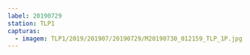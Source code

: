```yaml
---
label: 20190729
station: TLP1
capturas:
  - imagem: TLP1/2019/201907/20190729/M20190730_012159_TLP_1P.jpg
---
```

